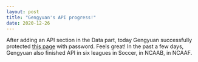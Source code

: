 ```yaml
---
layout: post
title: "Gengyuan's API progress!"
date: 2020-12-26
---
```


After adding an API section in the Data part, today Gengyuan successfully protected [this page](https://gengyuanzhang.github.io/data/) with password. Feels great! In the past a few days, Gengyuan also finished API in six leagues in Soccer, in NCAAB, in NCAAF.
